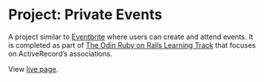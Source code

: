 # Project: Private Events

A project similar to [Eventbrite](https://www.eventbrite.com/) where users can create and attend events. It is completed as part of [The Odin Ruby on Rails Learning Track](https://www.theodinproject.com/courses/ruby-on-rails/lessons/associations) that focuses on ActiveRecord’s associations. 

View [live page](https://private-events.onrender.com/).
